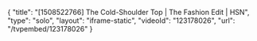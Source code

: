{
    "title": "[1508522766] The Cold-Shoulder Top | The Fashion Edit | HSN",
    "type": "solo",
    "layout": "iframe-static",
    "videoId": "123178026",
    "url": "\/tvpembed\/123178026"
}